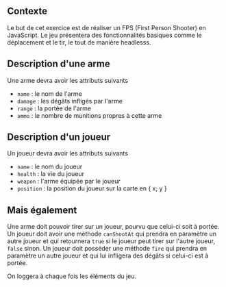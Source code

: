 ## Contexte
Le but de cet exercice est de réaliser un FPS (First Person Shooter) en JavaScript. Le jeu présentera des fonctionnalités basiques comme le déplacement et le tir, le tout de manière headlesss.

## Description d'une arme
Une arme devra avoir les attributs suivants
- `name` : le nom de l'arme
- `damage` : les dégâts infligés par l'arme
- `range` : la portée de l'arme
- `ammo` : le nombre de munitions propres à cette arme

## Description d'un joueur
Un joueur devra avoir les attributs suivants
- `name` : le nom du joueur
- `health` : la vie du joueur
- `weapon` : l'arme équipée par le joueur
- `position` : la position du joueur sur la carte en { x; y }

## Mais également
Une arme doit pouvoir tirer sur un joueur, pourvu que celui-ci soit à portée.
Un joueur doit avoir une méthode `canShootAt` qui prendra en paramètre un autre joueur et qui retournera `true` si le joueur peut tirer sur l'autre joueur, `false` sinon.
Un joueur doit posséder une méthode `fire` qui prendra en paramètre un autre joueur et qui lui infligera des dégâts si celui-ci est à portée.

On loggera à chaque fois les éléments du jeu.